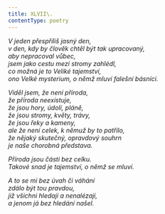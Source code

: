 ```yaml
---
title: XLVII\.
contentType: poetry
---
```


<section>

_V jeden přespříliš jasný den,  
v den, kdy by člověk chtěl být tak upracovaný,  
aby nepracoval vůbec,  
jsem jako cestu mezi stromy zahlédl,  
co možná je to Veliké tajemství,  
ono Velké mysterium, o němž mluví falešní básníci._

</section>

<section>

_Viděl jsem, že není příroda,  
že příroda neexistuje,  
že jsou hory, údolí, pláně,  
že jsou stromy, květy, trávy,  
že jsou řeky a kameny,  
ale že není celek, k němuž by to patřilo,  
že nějaký skutečný, opravdový souhrn  
je naše chorobná představa._

</section>

<section>

_Příroda jsou části bez celku.  
Takové snad je tajemství, o němž se mluví._

</section>

<section>

_A to se mi bez úvah či váhání  
zdálo být tou pravdou,  
již všichni hledají a nenalézají,  
a jenom já bez hledání našel._

</section>
